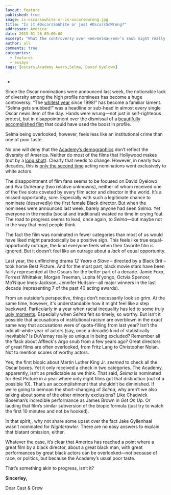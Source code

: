 ```yaml
---
layout: feature
published: true
image: is-oscarsowhite-or-is-oscarsowrong.jpg
title: "Is it #OscarsSoWhite or just #OscarsSoWrong?"
addressee: America
date: 2015-01-26 09:00:00
excerpt: "What the controversy over <em>Selma</em>’s snub might really mean."
author: all
comments: true
categories:
  - features
  - essays
tags: [oscars,Academy Awars,Selma, David Oyelowo]
---
```

-Since the Oscar nominations were announced last week, the noticeable lack of diversity among the high profile nominees has become a huge controversy. “The [whitest year](http://www.independent.co.uk/arts-entertainment/films/oscars/oscar-nominations-2015-academy-criticised-for-allwhite-nominees-in-acting-categories-9980457.html) since 1998!” has become a familiar lament. “Selma gets snubbed!” was a headline or sub-head in almost every single Oscar news item of the day. Hands were wrung—not just in self-righteous protest, but in disappointment over the dismissal of a [beautifully accomplished film](http://www.dearcastandcrew.com/content/2015/1/21/selma.html) that could have used the boost in profile.

Selma being overlooked, however, feels less like an institutional crime than one of poor taste. 

No one will deny that the [Academy’s demographics](http://en.wikipedia.org/wiki/Academy_of_Motion_Picture_Arts_and_Sciences) don’t reflect the diversity of America. Neither do most of the films that Hollywood makes (not by a [long shot](http://www.washingtonpost.com/blogs/wonkblog/wp/2014/12/11/these-charts-prove-hollywood-still-has-a-huge-racial-gap/)). Clearly that needs to change. However, in nearly two decades, this is [only the second time](http://www.hollywoodreporter.com/news/oscars-acting-nominees-all-white-764018) acting nominations went exclusively to white actors.

The disappointment of film fans seems to be focused on David Oyelowo and Ava DuVerany (two relative unknowns), neither of whom received one of the five slots coveted by every film actor and director in the world. It’s a missed opportunity, sure. Especially with such a legitimate chance to nominate (deservedly) the first female Black director. But when the nominees were announced last week, barely anyone had seen _Selma_. Yet everyone in the media (social and traditional) wasted no time in crying foul. The road to progress seems to lead, once again, to _Selma_—but maybe not in the way that most people think.

The fact the film was nominated in fewer categories than most of us would have liked might paradoxically be a positive sign. This feels like true equal-opportunity outrage, the kind everyone feels when their favorite film is ignored. But it doesn’t feel like an outrage about a _lack_ of equal opportunity. 

Last year, the unflinching drama _12 Years a Slave_ – directed by a Black Brit – took home Best Picture. And for the most part, black movie stars have been fairly represented at the Oscars for the better part of a decade. Jamie Foxx, Forrest Whittaker, Morgan Freeman, Lupita N’yongo, Octvia Spencer, Mo’Nique Imes-Jackson, Jennifer Hudson—all major winners in the last decade (representing 7 of the past 40 acting awards). 

From an outsider’s perspective, things don’t necessarily look so grim. At the same time, however, it's understandable how it might feel like a step backward. Particularly in a year when racial inequality has led to some truly [ugly moments](http://www.bloomberg.com/politics/articles/2014-12-07/bloomberg-politics-poll-finds-most-americans-see-race-relations-worsening-since-obamas-election). Especially when _Selma_ felt so timely, so worthy. But isn’t it possible that accusations of institutional racism are overblown in the exact same way that accusations were of quota-filling from last year? Isn’t the odd all-white year of actors (say, once a decade) kind of statistically inevitable? Is DuVernay really so unique in being excluded? Remember all the flack about Affleck's _Argo_ snub from a few years ago? Great directors of great films are often overlooked, from Fritz Lang to Christopher Nolan. Not to mention scores of worthy actors.

Yes, the first biopic about Martin Luther King Jr. _seemed_ to check all the Oscar boxes. Yet it only received a check in two categories. The Academy, apparently, isn’t as predictable as we think. That said, _Selma_ is nominated for Best Picture in a year where only eight films got that distinction (out of a possible 10). That’s an accomplishment that shouldn’t be diminished. If we’re going to bemoan the short-changing of _Selma_, why aren’t we also talking about some of the other minority exclusions? Like Chadwick Boseman’s incredible performance as James Brown in _Get On Up_. Or lauding that film’s similar subversion of the biopic formula (just try to watch the first 10 minutes and not be hooked). 

In that spirit,, why not share some upset over the fact Jake Gyllenhaal wasn’t nominated for _Nightcrawler_. There are no easy answers to explain that blatant omission, either.

Whatever the case, it’s clear that America has reached a point where a great film by a black director, about a great black man, with great performances by great black actors can be overlooked—not because of race, or politics, but because the Academy’s usual poor taste. 

That’s something akin to progress, isn’t it?

**Sincerley,**

Dear Cast & Crew